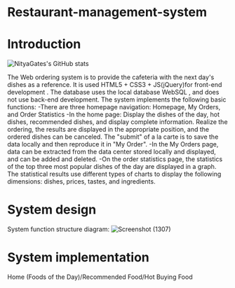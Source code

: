 # Restaurant-management-system
# Introduction
![NityaGates's GitHub stats](https://github-readme-stats.vercel.app/api?username=NityaGates&show_icons=true&theme=radical)

The Web ordering system is to provide the cafeteria with the next day's dishes as a reference. It is used HTML5 + CSS3 + JS(jQuery)for front-end development . The database uses the local database WebSQL , and does not use back-end development. The system implements the following basic functions:
-There are three homepage navigation: Homepage, My Orders, and Order Statistics
-In the home page:
  Display the dishes of the day, hot dishes, recommended dishes, and display complete information.
  Realize the ordering, the results are displayed in the appropriate position, and the ordered dishes can be canceled.
  The "submit" of a la carte is to save the data locally and then reproduce it in "My Order".
-In the My Orders page, data can be extracted from the data center stored locally and displayed, and can be added and deleted.
-On the order statistics page, the statistics of the top three most popular dishes of the day are displayed in a graph. The statistical results use different types of charts to display the following dimensions: dishes, prices, tastes, and ingredients.
# System design
System function structure diagram:
![Screenshot (1307)](https://user-images.githubusercontent.com/66365903/156884819-df16d79c-1b0d-4982-93c1-220807066fb2.png)
# System implementation
Home (Foods of the Day)/Recommended Food/Hot Buying Food

